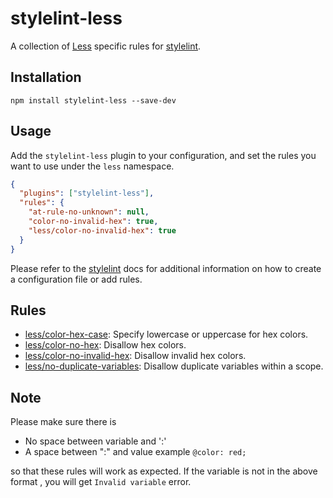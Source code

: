 # stylelint-less

A collection of [Less](https://lesscss.org/) specific rules for [stylelint](https://github.com/stylelint/stylelint).

## Installation

```shell
npm install stylelint-less --save-dev
```

## Usage

Add the `stylelint-less` plugin to your configuration, and set the rules you want to use under the `less` namespace.

```json
{
  "plugins": ["stylelint-less"],
  "rules": {
    "at-rule-no-unknown": null,
    "color-no-invalid-hex": true,
    "less/color-no-invalid-hex": true
  }
}
```

Please refer to the [stylelint](https://stylelint.io/user-guide/get-started/) docs for additional information on how to create a configuration file or add rules.

## Rules

- [less/color-hex-case](src/rules/color-hex-case): Specify lowercase or uppercase for hex colors.
- [less/color-no-hex](src/rules/color-no-hex): Disallow hex colors.
- [less/color-no-invalid-hex](src/rules/color-no-invalid-hex): Disallow invalid hex colors.
- [less/no-duplicate-variables](src/rules/no-duplicate-variables): Disallow duplicate variables within a scope.

## Note

Please make sure there is

- No space between variable and ':'
- A space between ":" and value
  example
  `@color: red;`

so that these rules will work as expected. If the variable is not in the above format , you will
get `Invalid variable` error.
